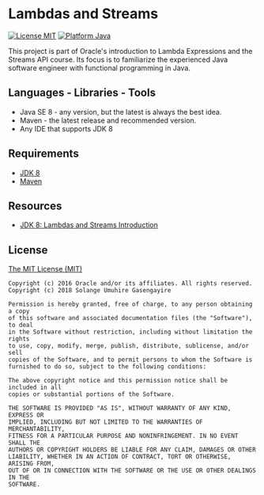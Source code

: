 # Lambdas and Streams
 
[![License MIT](https://img.shields.io/badge/license-MIT%20License-green.svg)](https://github.com/SolangeUG/fundamentals/blob/master/LICENSE)
[![Platform Java](https://img.shields.io/badge/platform-Java-blue.svg)](https://docs.oracle.com/en/java/)

This project is part of Oracle's introduction to Lambda Expressions and the Streams API course.
Its focus is to familiarize the experienced Java software engineer with functional programming in Java.

## Languages - Libraries - Tools

- Java SE 8 - any version, but the latest is always the best idea.
- Maven - the latest release and recommended version.
- Any IDE that supports JDK 8

## Requirements

- [JDK 8](http://www.oracle.com/technetwork/java/javase/downloads/jdk8-downloads-2133151.html)
- [Maven](https://maven.apache.org/download.cgi)


## Resources

- [JDK 8: Lambdas and Streams Introduction](https://apexapps.oracle.com/pls/apex/f?p=44785:149:412676491169::NO:RP,149:P149_EVENT_ID,P149_PREV_PAGE:5438,2)



## License

[The MIT License (MIT)](https://opensource.org/licenses/MIT)

````
Copyright (c) 2016 Oracle and/or its affiliates. All rights reserved.
Copyright (c) 2018 Solange Umuhire Gasengayire

Permission is hereby granted, free of charge, to any person obtaining a copy
of this software and associated documentation files (the "Software"), to deal
in the Software without restriction, including without limitation the rights
to use, copy, modify, merge, publish, distribute, sublicense, and/or sell
copies of the Software, and to permit persons to whom the Software is
furnished to do so, subject to the following conditions:

The above copyright notice and this permission notice shall be included in all
copies or substantial portions of the Software.

THE SOFTWARE IS PROVIDED "AS IS", WITHOUT WARRANTY OF ANY KIND, EXPRESS OR
IMPLIED, INCLUDING BUT NOT LIMITED TO THE WARRANTIES OF MERCHANTABILITY,
FITNESS FOR A PARTICULAR PURPOSE AND NONINFRINGEMENT. IN NO EVENT SHALL THE
AUTHORS OR COPYRIGHT HOLDERS BE LIABLE FOR ANY CLAIM, DAMAGES OR OTHER
LIABILITY, WHETHER IN AN ACTION OF CONTRACT, TORT OR OTHERWISE, ARISING FROM,
OUT OF OR IN CONNECTION WITH THE SOFTWARE OR THE USE OR OTHER DEALINGS IN THE
SOFTWARE.

````
